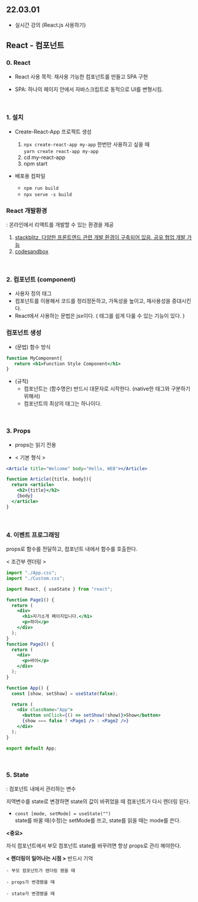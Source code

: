 ## 22.03.01
* 실시간 강의 (React.js 사용하기)


## React - 컴포넌트

### 0. React

* React 사용 목적: 재사용 가능한 컴포넌트를 만들고 SPA 구현

* SPA: 하나의 페이지 안에서 자바스크립트로 동적으로 UI를 변형시킴.

<br>

### 1. 설치

* Create-React-App 프로젝트 생성
    1. ```npx create-react-app my-app```
    한번만 사용하고 싶을 때<br>
    ```yarn create react-app my-app```
    2. cd my-react-app
    3. npm start

* 배포용 컴파일
    * ```npm run build```
    * ```npx serve -s build```

### React 개발환경
: 온라인에서 리액트를 개발할 수 있는 환경을 제공

1. [stackblitz, 다양한 프론트엔드 관련 개발 환경이 구축되어 있음, 공유 협업 개발 가능](https://stackblitz.com/)
2. [codesandbox](https://codesandbox.io/) 

<br>

### 2. 컴포넌트 (component)

* 사용자 정의 태그 
* 컴포넌트를 이용해서 코드를 정리정돈하고, 가독성을 높이고, 재사용성을 증대시킨다.
* React에서 사용하는 문법은 jsx이다. ( 태그를 쉽게 다룰 수 있는 기능이 있다. )

### 컴포넌트 생성

* (문법) 함수 방식
```jsx
function MyComponent{
   return <h1>Function Style Component</h1>
}
```

* (규칙) 
    * 컴포넌트는 (함수명은) 반드시 대문자로 시작한다. (native한 태그와 구분하기 위해서)
    * 컴포넌트의 최상의 태그는 하나이다.

<br>

### 3. Props
* props는 읽기 전용

* < 기본 형식 >

```jsx
<Article title="Welcome" body="Hello, WEB"></Article>
```

```jsx
function Article({title, body}){
  return <article>
    <h2>{title}</h2>
    {body}
  </article>
}
```

<br>

### 4. 이벤트 프로그래밍

props로 함수를 전달하고, 컴포넌트 내에서 함수를 호출한다.

 < 조건부 렌더링 >
```jsx
import "./App.css";
import "./Custom.css";

import React, { useState } from "react";

function Page1() {
  return (
    <div>
      <h1>자기소개 페이지입니다.</h1>
      <p>하이</p>
    </div>
  );
}
function Page2() {
  return (
    <div>
      <p>바이</p>
    </div>
  );
}

function App() {
  const [show, setShow] = useState(false);

  return (
    <div className="App">
      <button onClick={() => setShow(!show)}>Show</button>
      {show === false ? <Page1 /> : <Page2 />}
    </div>
  );
}

export default App;
```

<br>

### 5. State

: 컴포넌트 내에서 관리하는 변수

지역변수를 state로 변경하면 state의 값이 바뀌었을 때 컴포넌트가 다시 렌더링 된다.

* ```const [mode, setMode] = useState("")``` <br>
state를 바꿀 때(수정)는 setMode를 쓰고, state를 읽을 때는 mode를 쓴다.

**<중요>**

자식 컴포넌트에서 부모 컴포넌트 state를 바꾸려면 항상 props로 관리 해야한다.

**< 렌더링이 일어나는 시점 >**  반드시 기억
```
- 부모 컴포넌트가 렌더링 됐을 때

- props가 변경됐을 때

- state가 변경됐을 때
```